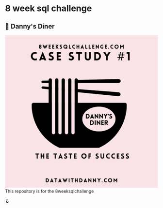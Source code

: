 # 8 week sql challenge

## :ramen: Danny's Diner

![Danny's diner](/images/case-study-1.png)
This repository is for the 8weeksqlchallenge

:hook:
